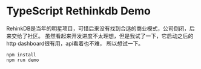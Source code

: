 TypeScript Rethinkdb Demo
=========================

RehinkDB是当年的明星项目，可惜后来没有找到合适的商业模式，公司倒闭，后来交给了社区。
虽然看起来开发进度不太理想，但是我试了一下，它启动之后的http dashboard很有用，api看着也不难，
所以想试一下。

```
npm install
npm run demo
```

